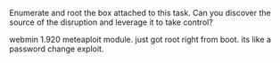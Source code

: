Enumerate and root the box attached to this task. Can you discover the source of the disruption and leverage it to take control?


webmin 1.920 meteaploit module. just got root right from boot. its like a password change exploit. 